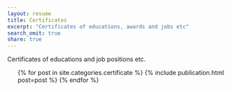 ```yaml
---
layout: resume
title: Certificates
excerpt: "Certificates of educations, awards and jobs etc"
search_omit: true
share: true
---
```


Certificates of educations and job positions etc.

<ul class="post-list">
{% for post in site.categories.certificate %}
    {% include publication.html post=post %}
{% endfor %}
</ul>
